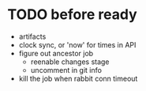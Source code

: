 # TODO before ready
- artifacts
- clock sync, or 'now' for times in API
- figure out ancestor job
  - reenable changes stage
  - uncomment in git info
- kill the job when rabbit conn timeout
